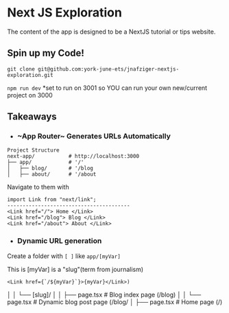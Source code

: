 # Next JS Exploration

The content of the app is designed to be a NextJS tutorial or tips website. 

## Spin up my Code!

`git clone git@github.com:york-june-ets/jnafziger-nextjs-exploration.git`

`npm run dev` *set to run on 3001 so YOU can run your own new/current project on 3000


## Takeaways

- ### ~App Router~ Generates URLs Automatically 

```
Project Structure
next-app/     		# http://localhost:3000
├── app/			# '/'
│   ├── blog/		# '/blog
│   ├── about/ 		# '/about
```
Navigate to them with 

```TS
import Link from "next/link";
----------------------------------------
<Link href="/"> Home </Link>
<Link href="/blog"> Blog </Link>
<Link href="/about"> About </Link>
```


- ### Dynamic URL generation
Create a folder with `[ ]` like `app/[myVar]`

This is [myVar] is a "slug"(term from journalism)
```TS
<Link href={`/${myVar}`}>{myVar}</Link>)
```

│   │   └── [slug]/	
│   │   ├── page.tsx           # Blog index page (/blog)
│   │       └── page.tsx       # Dynamic blog post page (/blog/
│   ├── page.tsx               # Home page (/)